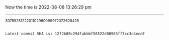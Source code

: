 Now the time is 2022-08-08 13:26:29 pm

---

<small>3075525122201102960099972072628425</small>

```txt

Latest commit SHA is: 12f2b80c294fabbbf56522d08963ff7cc3d4ecdf
```
